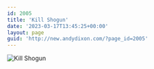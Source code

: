 ```yaml
---
id: 2005
title: 'Kill Shogun'
date: '2023-03-17T13:45:25+00:00'
layout: page
guid: 'http://new.andydixon.com/?page_id=2005'
---
```


![Kill Shogun](https://i0.wp.com/assets.g8x2.ldn.idrivee2-23.com/posters/Kill%20Shogun%2001.jpg?w=1200&ssl=1 "Kill Shogun")